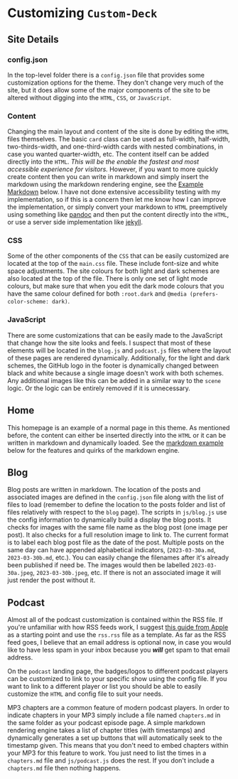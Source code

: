 # Customizing `Custom-Deck`

## Site Details

### config.json
In the top-level folder there is a `config.json` file that provides some customization options for the theme. They don't change very much of the site, but it does allow some of the major components of the site to be altered without digging into the `HTML`, `CSS`, or `JavaScript`.

### Content
Changing the main layout and content of the site is done by editing the `HTML` files themselves. The basic `card` class can be used as full-width, half-width, two-thirds-width, and one-third-width cards with nested combinations, in case you wanted quarter-width, etc. The content itself can be added directly into the `HTML`. *This will be the enable the fastest and most accessible experience for visitors.* However, if you want to more quickly create content then you can write in markdown and simply insert the markdown using the markdown rendering engine, see the [Example Markdown](#example-markdown) below. I have not done extensive accessibility testing with my implementation, so if this is a concern then let me know how I can improve the implementation, or simply convert your markdown to `HTML` preemptively using something like [pandoc](https://pandoc.org) and then put the content directly into the `HTML`, or use a server side implementation like [jekyll](https://jekyllrb.com).

### CSS
Some of the other components of the `CSS` that can be easily customized are located at the top of the `main.css` file. These include font-size and white space adjustments. The site colours for both light and dark schemes are also located at the top of the file. There is only one set of light mode colours, but make sure that when you edit the dark mode colours that you have the same colour defined for both `:root.dark` and `@media (prefers-color-scheme: dark)`.

### JavaScript
There are some customizations that can be easily made to the JavaScript that change how the site looks and feels. I suspect that most of these elements will be located in the `blog.js` and `podcast.js` files where the layout of these pages are rendered dynamically. Additionally, for the light and dark schemes, the GitHub logo in the footer is dynamically changed between black and white because a single image doesn't work with both schemes. Any additional images like this can be added in a similar way to the `scene` logic. Or the logic can be entirely removed if it is unnecessary. 

## Home
This homepage is an example of a normal page in this theme. As mentioned before, the content can either be inserted directly into the `HTML` or it can be written in markdown and dynamically loaded. See the [markdown example](#example-markdown) below for the features and quirks of the markdown engine.

## Blog
Blog posts are written in markdown. The location of the posts and associated images are defined in the `config.json` file along with the list of files to load (remember to define the location to the posts folder and list of files relatively with respect to the `blog` page). The scripts in `js/blog.js` use the config information to dynamically build a display the blog posts. It checks for images with the same file name as the blog post (one image per post). It also checks for a full resolution image to link to. The current format is to label each blog post file as the date of the post. Multiple posts on the same day can have appended alphabetical indicators, (`2023-03-30a.md`, `2023-03-30b.md`, etc.). You can easily change the filenames after it's already been published if need be. The images would then be labelled `2023-03-30a.jpeg`, `2023-03-30b.jpeg`, etc. If there is not an associated image it will just render the post without it.

## Podcast
Almost all of the podcast customization is contained within the RSS file. If you're unfamiliar with how RSS feeds work, I suggest [this guide from Apple](https://podcasters.apple.com/support/823-podcast-requirements) as a starting point and use the `rss.rss` file as a template. As far as the RSS feed goes, I believe that an email address is optional now, in case you would like to have less spam in your inbox because you ***will*** get spam to that email address.

On the `podcast` landing page, the badges/logos to different podcast players can be customized to link to your specific show using the config file. If you want to link to a different player or list you should be able to easily customize the `HTML` and config file to suit your needs. 

MP3 chapters are a common feature of modern podcast players. In order to indicate chapters in your MP3 simply include a file named `chapters.md` in the same folder as your podcast episode page. A simple markdown rendering engine takes a list of chapter titles (with timestamps) and dynamically generates a set up buttons that will automatically seek to the timestamp given. This means that you don't need to embed chapters within your MP3 for this feature to work. You just need to list the times in a `chapters.md` file and `js/podcast.js` does the rest. If you don't include a `chapters.md` file then nothing happens.